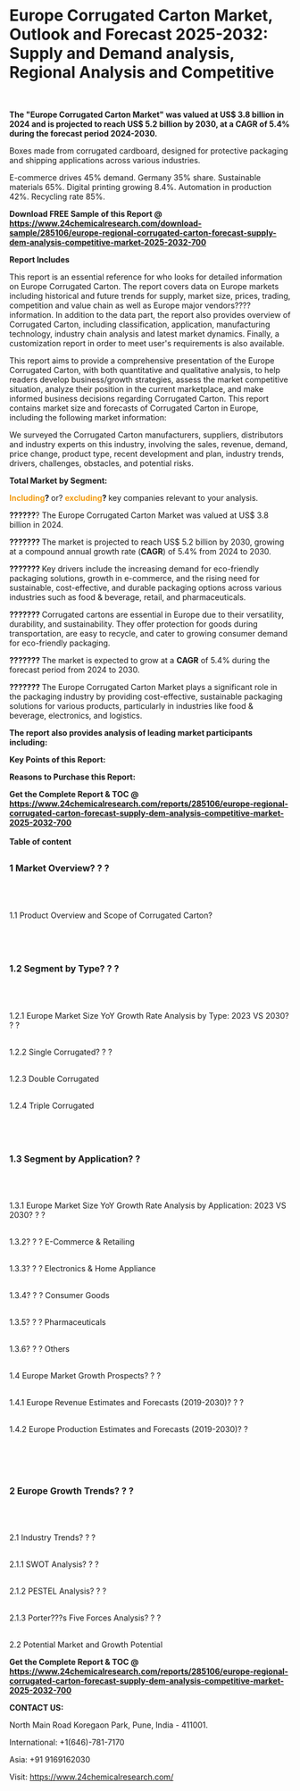 <h1>Europe Corrugated Carton Market, Outlook and Forecast 2025-2032: Supply and Demand analysis, Regional Analysis and Competitive</h1><br/><p><span style="font-size:14px"><strong>The "Europe Corrugated Carton Market" was valued at US$ 3.8 billion in 2024 and is projected to reach US$ 5.2 billion by 2030, at a <strong>CAGR</strong> of 5.4% during the forecast period 2024-2030.</strong></span></p><p><span style="font-size:14px">Boxes made from corrugated cardboard, designed for protective packaging and shipping applications across various industries.</span></p><p>E-commerce drives 45% demand. Germany 35% share. Sustainable materials 65%. Digital printing growing 8.4%. Automation in production 42%. Recycling rate 85%.</p><div><b>Download FREE Sample of this Report @ <a href="https://www.24chemicalresearch.com/download-sample/285106/europe-regional-corrugated-carton-forecast-supply-dem-analysis-competitive-market-2025-2032-700">https://www.24chemicalresearch.com/download-sample/285106/europe-regional-corrugated-carton-forecast-supply-dem-analysis-competitive-market-2025-2032-700</a></b></div><p><span style="font-size:14px"><strong>Report Includes</strong></span></p><p><span style="font-size:14px">This report is an essential reference for who looks for detailed information on Europe Corrugated Carton. The report covers data on Europe markets including historical and future trends for supply, market size, prices, trading, competition and value chain as well as Europe major vendors???? information. In addition to the data part, the report also provides overview of Corrugated Carton, including classification, application, manufacturing technology, industry chain analysis and latest market dynamics. Finally, a customization report in order to meet user's requirements is also available.</span></p><p><span style="font-size:14px">This report aims to provide a comprehensive presentation of the Europe Corrugated Carton, with both quantitative and qualitative analysis, to help readers develop business/growth strategies, assess the market competitive situation, analyze their position in the current marketplace, and make informed business decisions regarding Corrugated Carton. This report contains market size and forecasts of Corrugated Carton in Europe, including the following market information:</span></p><p>We surveyed the Corrugated Carton manufacturers, suppliers, distributors and industry experts on this industry, involving the sales, revenue, demand, price change, product type, recent development and plan, industry trends, drivers, challenges, obstacles, and potential risks.</p><p><span style="font-size:14px"><strong>Total Market by Segment:</strong></span></p><p><span style="font-size:14px"><strong><span style="color:#f39c12">Including</span>? </strong>or? <strong><span style="color:#f39c12">excluding</span>? </strong>key companies relevant to your analysis.</span></p><p><strong>??????</strong>? <span style="font-size:14px">The Europe Corrugated Carton Market was valued at US$ 3.8 billion in 2024.</span></p><p><strong>??????? </strong><span style="font-size:14px">The market is projected to reach US$ 5.2 billion by 2030, growing at a compound annual growth rate (<strong>CAGR</strong>) of 5.4% from 2024 to 2030.</span></p><p><strong>??????? </strong><span style="font-size:14px">Key drivers include the increasing demand for eco-friendly packaging solutions, growth in e-commerce, and the rising need for sustainable, cost-effective, and durable packaging options across various industries such as food & beverage, retail, and pharmaceuticals.</span></p><p><strong>??????? </strong><span style="font-size:14px">Corrugated cartons are essential in Europe due to their versatility, durability, and sustainability. They offer protection for goods during transportation, are easy to recycle, and cater to growing consumer demand for eco-friendly packaging.</span></p><p><strong>??????? </strong><span style="font-size:14px">The market is expected to grow at a <strong>CAGR</strong> of 5.4% during the forecast period from 2024 to 2030.</span></p><p><strong>??????? </strong><span style="font-size:14px">The Europe Corrugated Carton Market plays a significant role in the packaging industry by providing cost-effective, sustainable packaging solutions for various products, particularly in industries like food & beverage, electronics, and logistics.</span></p><p><span style="font-size:14px"><strong>The report also provides analysis of leading market participants including:</strong></span></p><p><span style="font-size:14px"><strong>Key Points of this Report:</strong></span></p><p><span style="font-size:14px"><strong>Reasons to Purchase this Report:</strong></span></p><div><b>Get the Complete Report & TOC @ <a href="https://www.24chemicalresearch.com/reports/285106/europe-regional-corrugated-carton-forecast-supply-dem-analysis-competitive-market-2025-2032-700">https://www.24chemicalresearch.com/reports/285106/europe-regional-corrugated-carton-forecast-supply-dem-analysis-competitive-market-2025-2032-700</a></b></div><br><b>Table of content</b><p><h2><span style="font-size:16px"><strong>1 Market Overview? ? ? </strong></span></h2><br />
 
 <br />
 
 <p>1.1 Product Overview and Scope of Corrugated Carton? </p><br />
 
 <br />
 
 <h2><strong><span style="font-size:16px">1.2 Segment by Type? ? ? </span></strong></h2><br />
 
 <br />
 
 <p>1.2.1 Europe Market Size YoY Growth Rate Analysis by Type: 2023 VS 2030? ? ? <br /><br />
 
 1.2.2 Single Corrugated? ? ? <br /><br />
 
 1.2.3 Double Corrugated<br /><br />
 
 1.2.4 Triple Corrugated<br /><br />
 
 <br />
 
 <h2><span style="font-size:16px"><strong>1.3 Segment by Application? ? </strong></span></h2><br />
 
 <br />
 
 <p>1.3.1 Europe Market Size YoY Growth Rate Analysis by Application: 2023 VS 2030? ? ? <br /><br />
 
 1.3.2? ? ? E-Commerce & Retailing<br /><br />
 
 1.3.3? ? ? Electronics & Home Appliance<br /><br />
 
 1.3.4? ? ? Consumer Goods<br /><br />
 
 1.3.5? ? ? Pharmaceuticals<br /><br />
 
 1.3.6? ? ? Others<br /><br />
 
 1.4 Europe Market Growth Prospects? ? ? <br /><br />
 
 1.4.1 Europe Revenue Estimates and Forecasts (2019-2030)? ? ? <br /><br />
 
 1.4.2 Europe Production Estimates and Forecasts (2019-2030)? ? </p><br />
 
 <br />
 
 <h2><span style="font-size:16px"><strong>2 Europe Growth Trends? ? ? </strong></span></h2><br />
 
 <br />
 
 <p>2.1 Industry Trends? ? ? <br /><br />
 
 2.1.1 SWOT Analysis? ? ? <br /><br />
 
 2.1.2 PESTEL Analysis? ? ? <br /><br />
 
 2.1.3 Porter???s Five Forces Analysis? ? ? <br /><br />
 
 2.2 Potential Market and Growth Potential <br><div><b>Get the Complete Report & TOC @ <a href="https://www.24chemicalresearch.com/reports/285106/europe-regional-corrugated-carton-forecast-supply-dem-analysis-competitive-market-2025-2032-700">https://www.24chemicalresearch.com/reports/285106/europe-regional-corrugated-carton-forecast-supply-dem-analysis-competitive-market-2025-2032-700</a></b></div></p>
 
 <b>CONTACT US:</b><br>
 
 North Main Road Koregaon Park, Pune, India - 411001.<br/>
 
 International: +1(646)-781-7170<br/>
 
 Asia: +91 9169162030<br/>
 
 Visit: <a href="https://www.24chemicalresearch.com/">https://www.24chemicalresearch.com/</a>
 
 <br>